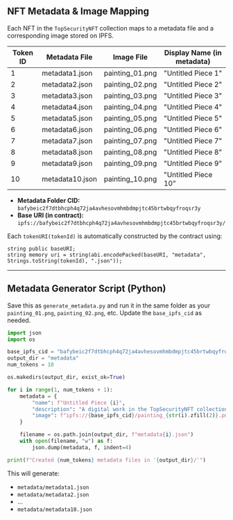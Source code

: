 ## NFT Metadata & Image Mapping

Each NFT in the `TopSecurityNFT` collection maps to a metadata file and a corresponding image stored on IPFS.

| Token ID | Metadata File     | Image File        | Display Name (in metadata)         |
|----------|-------------------|-------------------|------------------------------------|
| 1        | metadata1.json    | painting_01.png   | "Untitled Piece 1"                 |
| 2        | metadata2.json    | painting_02.png   | "Untitled Piece 2"                 |
| 3        | metadata3.json    | painting_03.png   | "Untitled Piece 3"                 |
| 4        | metadata4.json    | painting_04.png   | "Untitled Piece 4"                 |
| 5        | metadata5.json    | painting_05.png   | "Untitled Piece 5"                 |
| 6        | metadata6.json    | painting_06.png   | "Untitled Piece 6"                 |
| 7        | metadata7.json    | painting_07.png   | "Untitled Piece 7"                 |
| 8        | metadata8.json    | painting_08.png   | "Untitled Piece 8"                 |
| 9        | metadata9.json    | painting_09.png   | "Untitled Piece 9"                 |
| 10       | metadata10.json   | painting_10.png   | "Untitled Piece 10"                |

- **Metadata Folder CID:** `bafybeic2f7dtbhcph4q72ja4avhesovmhmbdmpjtc45brtwbqyfroqsr3y`
- **Base URI (in contract):**  
  `ipfs://bafybeic2f7dtbhcph4q72ja4avhesovmhmbdmpjtc45brtwbqyfroqsr3y/`

Each `tokenURI(tokenId)` is automatically constructed by the contract using:

```solidity
string public baseURI;
string memory uri = string(abi.encodePacked(baseURI, "metadata", Strings.toString(tokenId), ".json"));
```

---

## Metadata Generator Script (Python)

Save this as `generate_metadata.py` and run it in the same folder as your `painting_01.png`, `painting_02.png`, etc. Update the `base_ipfs_cid` as needed.

```python
import json
import os

base_ipfs_cid = "bafybeic2f7dtbhcph4q72ja4avhesovmhmbdmpjtc45brtwbqyfroqsr3y"
output_dir = "metadata"
num_tokens = 10

os.makedirs(output_dir, exist_ok=True)

for i in range(1, num_tokens + 1):
    metadata = {
        "name": f"Untitled Piece {i}",
        "description": "A digital work in the TopSecurityNFT collection.",
        "image": f"ipfs://{base_ipfs_cid}/painting_{str(i).zfill(2)}.png"
    }

    filename = os.path.join(output_dir, f"metadata{i}.json")
    with open(filename, "w") as f:
        json.dump(metadata, f, indent=4)

print(f"Created {num_tokens} metadata files in '{output_dir}/'")
```

This will generate:
- `metadata/metadata1.json`
- `metadata/metadata2.json`
- ...
- `metadata/metadata10.json`
